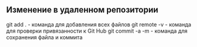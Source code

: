 ## Изменение в удаленном репозитории
git add . - команда для добавления всех файлов
git remote -v - команда для проверки привязанности к Git Hub
git commit -a -m - команда для сохранения файла и коммита